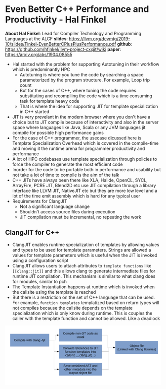 # Even Better C++ Performance and Productivity - Hal Finkel
**About Hal Finkel**: Lead for Compiler Technology and Programming Languages at the ALCF
**slides**: https://llvm.org/devmtg/2019-10/slides/Finkel-EvenBetterCPlusPlusPerformance.pdf
**github**: https://github.com/hfinkel/llvm-project-cxxjit/wiki
**paper**: https://arxiv.org/abs/1904.08555

* Hal started with the problem for supporting Autotuning in their workflow which is predominantly HPC
    * Autotuning is where you tune the code by searching a space parameterized by the program structure. For example, Loop trip count
    * But for the cases of C++, where tuning the code requires substituting and recompiling the code which is a time consuming task for template heavy code
    * That is where the idea for supporting JIT for template specialization in C++ started
* JIT is very prevelant in the modern browser where you don't have a choice but to JIT compile because of interactivity and also in the server space where languages like Java, Scala or any JVM languages jit compile for possible high performance gains
* For the  case of C++ programmer, the usecase dicussed here is Template Specialization Overhead which is covered in the compile-time and moving it the runtime arena for programmer productivity and performance
* A lot of HPC codebases use template specialization through policies to force the compiler to generate the most efficient code
* Inorder for the code to be portable both in performance and usability but not take a lot of time to compile is the aim of the talk
* C++ JITs have always been there like XLA, Halide, OpenCL, SYCL, ArrayFire, PCRE JIT, Blend2D etc use JIT compilation through a library interface like LLVM JIT, NativeJIT etc but they are more low level and a lot of the time emit assembly which is hard for any typical user
* Requirements for ClangJIT
    * Not a significant language change
    * Shouldn't access source files during execution
    * JIT compilation must be incremental, no repeating the work

## ClangJIT for C++
* ClangJIT enables runtime specialization of templates by allowing values and types to be used for template parameters. Strings are allowed a values for template parameters which is useful when the JIT is invoked using a configuration script
* ClangJIT allows users to attach attributes to `template functions` like `[[clang::jit]]` and this allows clang to generate intermediate files for runtime JIT compilation. This mechanism is similar to what clang does for modules, similar to pch
* The Template Instantiation happens at runtime which is invoked when the callsite using the template is reached
* But there is a restriction on the set of C++ language that can be used. For example, `function templates` templatized based on return types will not compiles because the callsite depends on the template specialization which is only know during runtime. This is couples the caller with the template function and cannot be allowed. Like a deadlock

![ClangJIT](../../Pictures/ClangJIT.png)